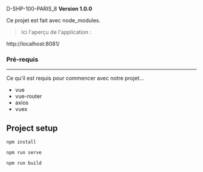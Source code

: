 D-SHP-100-PARIS_8
**Version 1.0.0**

Ce projet est fait avec node_modules.

>Ici l'aperçu de l'application :

http://localhost:8081/

### Pré-requis
---
Ce qu'il est requis pour commencer avec notre projet...

- vue
- vue-router
- axios
- vuex
## Project setup
```
npm install
```
```
npm run serve
```
```
npm run build
```
